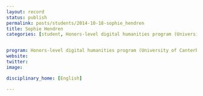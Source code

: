 ```yaml
---
layout: record
status: publish
permalink: posts/students/2014-10-18-sophie_hendren
title: Sophie Hendren
categories: [student, Honors-level digital humanities program (University of Canterbury)]


program: Honors-level digital humanities program (University of Canterbury)
website: 
twitter:  
image: 

disciplinary_home: [English]

---
```


